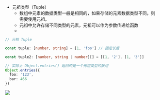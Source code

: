 - 元祖类型（Tuple）
  - 数组中元素的数据类型一般是相同的，如果存储的元素数据类型不同，则需要使用元祖。
  - 元祖中允许存储不同类型的元素，元祖可以作为参数传递给函数
  - 

```ts
// 元祖 Tuple

const tuple: [number, string] = [1, 'foo'] // 固定长度

const tuple2: [number, string | number][] = [[1, '2'], [1, '3']]

// 实际上 Object.entries() 返回的是一个元祖类型的数组
Object.entries({
  foo: '123',
  bar: 466
})

```

![](https://dd-ss.oss-cn-guangzhou.aliyuncs.com/20210119145353.png)
